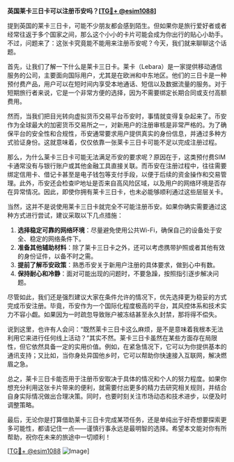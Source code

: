 **英国莱卡三日卡可以注册币安吗？[[TG💪+ @esim1088](https://t.me/s/esim1088)]**

提到英国的莱卡三日卡，可能不少朋友都会感到陌生。但如果你是旅行爱好者或者经常往返于多个国家之间，那么这个小小的卡片可能会成为你出行的贴心小助手。不过，问题来了：这张卡究竟能不能用来注册币安呢？今天，我们就来聊聊这个话题。

首先，让我们了解一下什么是莱卡三日卡。莱卡（Lebara）是一家提供移动通信服务的公司，主要面向国际用户，尤其是在欧洲和中东地区。他们的三日卡是一种预付费产品，用户可以在短时间内享受本地通话、短信以及数据流量的服务。对于短期旅行者来说，它是一个非常方便的选择，因为不需要绑定长期合同或支付高额费用。

然而，当我们把目光转向虚拟货币交易平台币安时，事情就变得复杂起来了。币安作为全球最大的加密货币交易所之一，对新用户的注册审核是非常严格的。为了确保平台的安全性和合规性，币安通常要求用户提供真实的身份信息，并通过多种方式验证身份。这就意味着，仅仅依靠一张莱卡三日卡可能不足以完成注册过程。

那么，为什么莱卡三日卡可能无法满足币安的要求呢？原因在于，这类预付费SIM卡通常没有与银行账户或其他金融工具直接关联。而币安在注册过程中，往往需要绑定信用卡、借记卡甚至是电子钱包等支付手段，以便于后续的资金操作和交易管理。此外，币安还会检查IP地址是否来自高风险区域，以及用户的网络环境是否存在异常情况。因此，即使你拥有莱卡三日卡，也未必能够顺利通过这些层层关卡。

当然，这并不是说使用莱卡三日卡就完全不可能注册币安。如果你确实需要通过这种方式进行尝试，建议采取以下几点措施：

1. **选择稳定可靠的网络环境**：尽量避免使用公共Wi-Fi，确保自己的设备处于安全、稳定的网络条件下。
2. **准备其他辅助材料**：除了莱卡三日卡之外，还可以考虑携带护照或者其他有效的身份证件，以备不时之需。
3. **提前了解币安政策**：熟悉币安关于新用户注册的具体要求，做到心中有数。
4. **保持耐心和冷静**：面对可能出现的问题时，不要急躁，按照指引逐步解决问题。

尽管如此，我们还是强烈建议大家在条件允许的情况下，优先选择更为稳妥的方式完成币安注册。毕竟，币安作为一个国际化程度极高的平台，其风控体系和技术实力不容小觑。如果因为一时疏忽导致账户被冻结甚至永久封禁，那将得不偿失。

说到这里，也许有人会问：“既然莱卡三日卡这么麻烦，是不是意味着我根本无法利用它来进行任何线上活动？”其实不然。莱卡三日卡虽然在某些方面存在局限性，但它依然具备一定的实用价值。例如，在紧急情况下，它可以为你提供基本的通讯支持；又比如，当你身处异国他乡时，它可以帮助你快速接入互联网，解决燃眉之急。

总之，莱卡三日卡能否用于注册币安取决于具体的情况和个人的努力程度。如果你想充分利用这张卡片带来的便利，就需要付出更多的精力去研究相关规则，并结合自身实际情况做出合理决策。同时，也要时刻关注市场动态和技术进步，以便及时调整策略。

最后，无论你是打算借助莱卡三日卡完成某项任务，还是单纯出于好奇想要探索更多可能性，都请记住一点——谨慎行事永远是最明智的选择。希望本文能对你有所帮助，祝你在未来的旅途中一切顺利！

[[TG💪+ @esim1088](https://t.me/s/esim1088) ![Image](https://i.postimg.cc/4NQfJmqS/Snipaste-2025-05-13-00-14-12.png)]